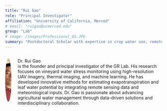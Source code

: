 ```yaml
---
title: "Rui Gao"
role: "Principal Investigator"
affiliation: "University of California, Merced"
# email: "ruigao@ucmerced.edu"
group: "Lab"
# image: /images/Professional_GS.JPG
summary: "Postdoctoral Scholar with expertise in crop water use, remote sensing, and AI-driven modeling."
---
```


<!-- <img src="/images/Professional_GS.JPG" alt="Rui Gao" style="width: 150px; height: 150px; border-radius: 50%; object-fit: cover;">
Dr. Rui Gao is the founder and principal investigator of the GR Lab. His research focuses on vineyard water stress monitoring using high-resolution UAV imagery, thermal imaging, and machine learning. <br>
He has developed innovative methods for estimating evapotranspiration and leaf water potential by integrating remote sensing data and meteorological inputs. Dr. Gao is passionate about advancing agricultural water management through data-driven solutions and interdisciplinary collaboration. -->

<div style="display: flex; align-items: flex-start; gap: 20px; margin-bottom: 20px;">

  <img src="/images/Professional_GS.JPG" alt="Rui Gao"
       style="width: 140px; height: 140px; object-fit: cover; border-radius: 50%; flex-shrink: 0;">

  <div>
    <p>Dr. Rui Gao <br> is the founder and principal investigator of the GR Lab. His research focuses on vineyard water stress monitoring using high-resolution UAV imagery, thermal imaging, and machine learning.
    He has developed innovative methods for estimating evapotranspiration and leaf water potential by integrating remote sensing data and meteorological inputs. Dr. Gao is passionate about advancing agricultural water management through data-driven solutions and interdisciplinary collaboration.</p>
  </div>

</div>
